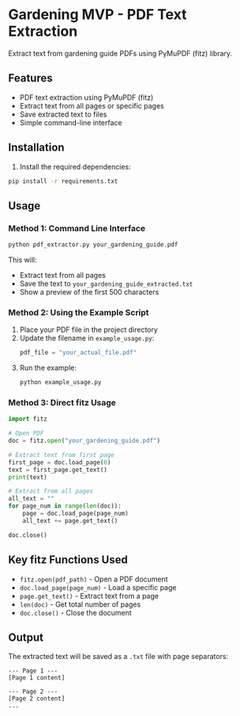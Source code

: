 # Gardening MVP - PDF Text Extraction

Extract text from gardening guide PDFs using PyMuPDF (fitz) library.

## Features
- PDF text extraction using PyMuPDF (fitz)
- Extract text from all pages or specific pages
- Save extracted text to files
- Simple command-line interface

## Installation

1. Install the required dependencies:
```bash
pip install -r requirements.txt
```

## Usage

### Method 1: Command Line Interface
```bash
python pdf_extractor.py your_gardening_guide.pdf
```

This will:
- Extract text from all pages
- Save the text to `your_gardening_guide_extracted.txt`
- Show a preview of the first 500 characters

### Method 2: Using the Example Script
1. Place your PDF file in the project directory
2. Update the filename in `example_usage.py`:
   ```python
   pdf_file = "your_actual_file.pdf"
   ```
3. Run the example:
   ```bash
   python example_usage.py
   ```

### Method 3: Direct fitz Usage
```python
import fitz

# Open PDF
doc = fitz.open("your_gardening_guide.pdf")

# Extract text from first page
first_page = doc.load_page(0)
text = first_page.get_text()
print(text)

# Extract from all pages
all_text = ""
for page_num in range(len(doc)):
    page = doc.load_page(page_num)
    all_text += page.get_text()

doc.close()
```

## Key fitz Functions Used

- `fitz.open(pdf_path)` - Open a PDF document
- `doc.load_page(page_num)` - Load a specific page
- `page.get_text()` - Extract text from a page
- `len(doc)` - Get total number of pages
- `doc.close()` - Close the document

## Output

The extracted text will be saved as a `.txt` file with page separators:
```
--- Page 1 ---
[Page 1 content]

--- Page 2 ---
[Page 2 content]
...
```
